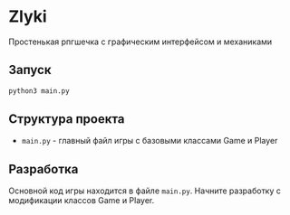 # Zlyki
Простенькая рпгшечка с графическим интерфейсом и механиками

## Запуск
```bash
python3 main.py
```

## Структура проекта
- `main.py` - главный файл игры с базовыми классами Game и Player

## Разработка
Основной код игры находится в файле `main.py`. Начните разработку с модификации классов Game и Player.
